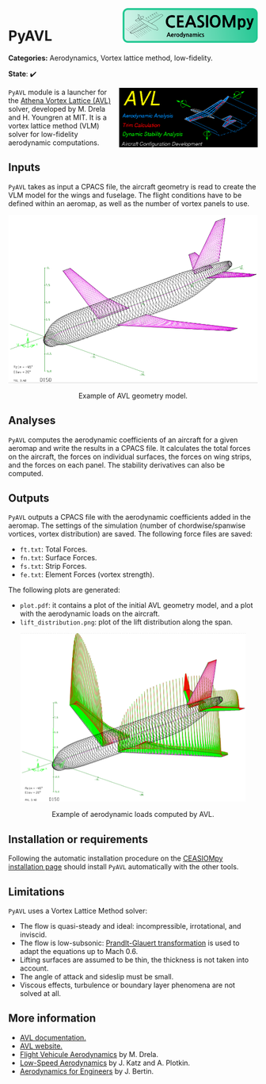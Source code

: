 
<img align="right" height="70" src="../../documents/logos/CEASIOMpy_banner_aero.png">

# PyAVL

**Categories:** Aerodynamics, Vortex lattice method, low-fidelity.

**State**: :heavy_check_mark:

<img align="right" height="120" src="files/avl_logo.png">

`PyAVL` module is a launcher for the [Athena Vortex Lattice (AVL)]('https://web.mit.edu/drela/Public/web/avl/') solver, developed by M. Drela and H. Youngren at MIT. It is a vortex lattice method (VLM) solver for low-fidelity aerodynamic computations. 

## Inputs

`PyAVL` takes as input a CPACS file, the aircraft geometry is read to create the VLM model for the wings and fuselage. The flight conditions have to be defined within an aeromap, as well as the number of vortex panels to use.

<p align="center">
<img height="340" src="files/avl_example.png">
</p>
<p align="center">
Example of AVL geometry model.
</p>

## Analyses

`PyAVL` computes the aerodynamic coefficients of an aircraft for a given aeromap and write the results in a CPACS file. It calculates the total forces on the aircraft, the forces on individual surfaces, the forces on wing strips, and the forces on each panel. The stability derivatives can also be computed.

## Outputs

`PyAVL` outputs a CPACS file with the aerodynamic coefficients added in the aeromap. The settings of the simulation (number of chordwise/spanwise vortices, vortex distribution) are saved. The following force files are saved:
- `ft.txt`: Total Forces. 
- `fn.txt`: Surface Forces.
- `fs.txt`: Strip Forces.
- `fe.txt`: Element Forces (vortex strength).

The following plots are generated:
- `plot.pdf`: it contains a plot of the initial AVL geometry model, and a plot with the aerodynamic loads on the aircraft.
- `lift_distribution.png`: plot of the lift distribution along the span.

<p align="center">
<img height="340" src="files/avl_example_loads.png">
</p>
<p align="center">
Example of aerodynamic loads computed by AVL.
</p>


## Installation or requirements

Following the automatic installation procedure on the [CEASIOMpy installation page](../../installation/INSTALLATION.md) should install `PyAVL` automatically with the other tools.

## Limitations

`PyAVL` uses a Vortex Lattice Method solver:
- The flow is quasi-steady and ideal: incompressible, irrotational, and inviscid.
- The flow is low-subsonic: [Prandlt-Glauert transformation]("https://en.wikipedia.org/wiki/Prandtl%E2%80%93Glauert_transformation") is used to adapt the equations up to Mach 0.6.
- Lifting surfaces are assumed to be thin, the thickness is not taken into account.
- The angle of attack and sideslip must be small.
- Viscous effects, turbulence or boundary layer phenomena are not solved at all.

## More information

- [AVL documentation.]("https://web.mit.edu/drela/Public/web/avl/AVL_User_Primer.pdf")
- [AVL website.]("https://web.mit.edu/drela/Public/web/avl/")
- [Flight Vehicule Aerodynamics]("https://mitpress.mit.edu/9780262526449/flight-vehicle-aerodynamics/") by M. Drela.
- [Low-Speed Aerodynamics]("https://www.cambridge.org/core/books/lowspeed-aerodynamics/077FAF851C4582F1B7593809752C44AE") by J. Katz and A. Plotkin.
- [Aerodynamics for Engineers]("https://www.cambridge.org/highereducation/books/aerodynamics-for-engineers/C8AAC9F38F0781CA38AB65FA85E61CCF#overview") by J. Bertin.
